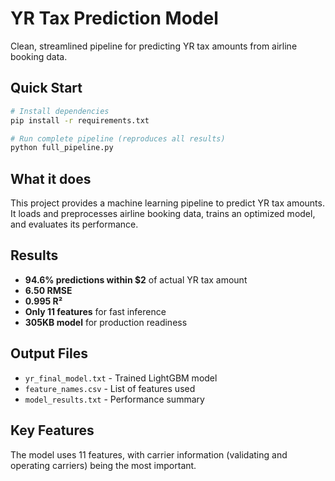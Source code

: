 # YR Tax Prediction Model

Clean, streamlined pipeline for predicting YR tax amounts from airline booking data.

## Quick Start

```bash
# Install dependencies
pip install -r requirements.txt

# Run complete pipeline (reproduces all results)
python full_pipeline.py
```

## What it does

This project provides a machine learning pipeline to predict YR tax amounts. It loads and preprocesses airline booking data, trains an optimized model, and evaluates its performance.

## Results

- **94.6% predictions within $2** of actual YR tax amount
- **6.50 RMSE**
- **0.995 R²**
- **Only 11 features** for fast inference
- **305KB model** for production readiness

## Output Files

- `yr_final_model.txt` - Trained LightGBM model
- `feature_names.csv` - List of features used
- `model_results.txt` - Performance summary

## Key Features

The model uses 11 features, with carrier information (validating and operating carriers) being the most important. 